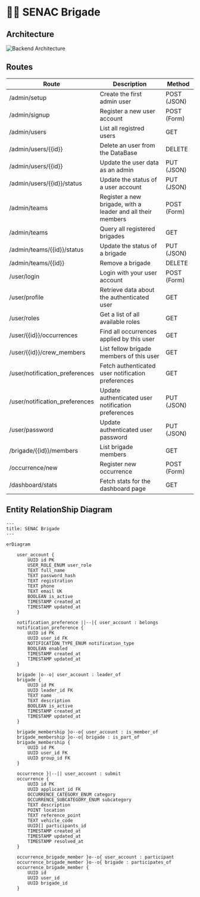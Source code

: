 <!-- markdownlint-disable  MD013 -->

# 👩‍🚒 SENAC Brigade

## Architecture

![Backend Architecture](assets/backend_architecture.png)

## Routes

| Route                          | Description                                                 | Method      |
| ------------------------------ | ----------------------------------------------------------- | ----------- |
| /admin/setup                   | Create the first admin user                                 | POST (JSON) |
| /admin/signup                  | Register a new user account                                 | POST (Form) |
| /admin/users                   | List all registred users                                    | GET         |
| /admin/users/{{id}}            | Delete an user from the DataBase                            | DELETE      |
| /admin/users/{{id}}            | Update the user data as an admin                            | PUT (JSON)  |
| /admin/users/{{id}}/status     | Update the status of a user account                         | PUT (JSON)  |
| /admin/teams                   | Register a new brigade, with a leader and all their members | POST (Form) |
| /admin/teams                   | Query all registered brigades                               | GET         |
| /admin/teams/{{id}}/status     | Update the status of a brigade                              | PUT (JSON)  |
| /admin/teams/{{id}}            | Remove a brigade                                            | DELETE      |
| /user/login                    | Login with your user account                                | POST (Form) |
| /user/profile                  | Retrieve data about the authenticated user                  | GET         |
| /user/roles                    | Get a list of all available roles                           | GET         |
| /user/{{id}}/occurrences       | Find all occurrences applied by this user                   | GET         |
| /user/{{id}}/crew_members      | List fellow brigade members of this user                    | GET         |
| /user/notification_preferences | Fetch authenticated user notification preferences           | GET         |
| /user/notification_preferences | Update authenticated user notification preferences          | PUT (JSON)  |
| /user/password                 | Update authenticated user password                          | PUT (JSON)  |
| /brigade/{{id}}/members        | List brigade members                                        | GET         |
| /occurrence/new                | Register new occurrence                                     | POST (Form) |
| /dashboard/stats               | Fetch stats for the dashboard page                          | GET         |

## Entity RelationShip Diagram

```mermaid
---
title: SENAC Brigade
---

erDiagram

    user_account {
        UUID id PK
        USER_ROLE_ENUM user_role
        TEXT full_name
        TEXT password_hash
        TEXT registration
        TEXT phone
        TEXT email UK
        BOOLEAN is_active
        TIMESTAMP created_at
        TIMESTAMP updated_at
    }

    notification_preference ||--|{ user_account : belongs
    notification_preference {
        UUID id PK
        UUID user_id FK
        NOTIFICATION_TYPE_ENUM notification_type
        BOOLEAN enabled
        TIMESTAMP created_at
        TIMESTAMP updated_at
    }

    brigade |o--o| user_account : leader_of
    brigade {
        UUID id PK
        UUID leader_id FK
        TEXT name
        TEXT description
        BOOLEAN is_active
        TIMESTAMP created_at
        TIMESTAMP updated_at
    }

    brigade_membership }o--o{ user_account : is_member_of
    brigade_membership }o--o{ brigade : is_part_of
    brigade_membership {
        UUID id PK
        UUID user_id FK
        UUID group_id FK
    }

    occurrence }|--|| user_account : submit
    occurrence {
        UUID id PK
        UUID applicant_id FK
        OCCURRENCE_CATEGORY_ENUM category
        OCCURRENCE_SUBCATEGORY_ENUM subcategory
        TEXT description
        POINT location
        TEXT reference_point
        TEXT vehicle_code
        UUID[] participants_id
        TIMESTAMP created_at
        TIMESTAMP updated_at
        TIMESTAMP resolved_at
    }

    occurrence_brigade_member }o--o{ user_account : participant
    occurrence_brigade_member }o--o{ brigade : participates_of
    occurrence_brigade_member {
        UUID id
        UUID user_id
        UUID brigade_id
    }
```
